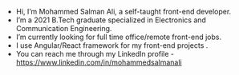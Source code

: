 -  Hi, I’m Mohammed Salman Ali, a self-taught front-end developer.
-  I’m a 2021 B.Tech graduate specialized in Electronics and Communication Engineering.
-  I’m currently looking for full time office/remote front-end jobs.
-  I use Angular/React framework for my front-end projects .
-  You can reach me through my LinkedIn profile - https://www.linkedin.com/in/mohammedsalmanali

<!---
beginnertocode/beginnertocode is a ✨ special ✨ repository because its `README.md` (this file) appears on your GitHub profile.
You can click the Preview link to take a look at your changes.
--->
